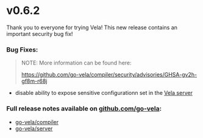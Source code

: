 # v0.6.2

Thank you to everyone for trying Vela! This new release contains an important security bug fix!

### Bug Fixes:

> NOTE: More information can be found here:
>
> https://github.com/go-vela/compiler/security/advisories/GHSA-gv2h-gf8m-r68j

* disable ability to expose sensitive configurationn set in the [Vela server](https://github.com/go-vela/server)

### Full release notes available on [github.com/go-vela](https://github.com/go-vela):

* [go-vela/compiler](https://github.com/go-vela/compiler/releases)
* [go-vela/server](https://github.com/go-vela/server/releases)